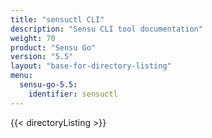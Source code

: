 ```yaml
---
title: "sensuctl CLI"
description: "Sensu CLI tool documentation"
weight: 70
product: "Sensu Go"
version: "5.5"
layout: "base-for-directory-listing"
menu:
  sensu-go-5.5:
    identifier: sensuctl
---
```


{{< directoryListing >}}
